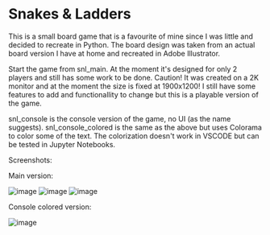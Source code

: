 # Snakes & Ladders

This is a small board game that is a favourite of mine since I was little and decided to recreate in Python.
The board design was taken from an actual board version I have at home and recreated in Adobe Illustrator.

Start the game from snl_main. At the moment it's designed for only 2 players and still has some work to be done.
Caution! It was created on a 2K monitor and at the moment the size is fixed at 1900x1200!
I still have some features to add and functionallity to change but this is a playable version of the game.

snl_console is the console version of the game, no UI (as the name suggests).
snl_console_colored is the same as the above but uses Colorama to color some of the text. The colorization doesn't work in VSCODE but can be tested in Jupyter Notebooks.

Screenshots:

Main version:

![image](https://user-images.githubusercontent.com/75262108/177403200-36d9b177-82df-477f-a985-1c57cc27c4c6.png)
![image](https://user-images.githubusercontent.com/75262108/177403277-7fe7e9fc-8149-433f-8e24-16fad7dee22d.png)
![image](https://user-images.githubusercontent.com/75262108/177403406-9ee862a6-838b-4aec-8354-41fae1c0162d.png)

Console colored version:

![image](https://user-images.githubusercontent.com/75262108/177403685-ccf4a933-36b7-44ad-b0c3-a1daf5d2b359.png)

